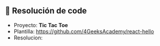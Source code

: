 ## 📌 Resolución de code
- Proyecto: **Tic Tac Toe**
- Plantilla: https://github.com/4GeeksAcademy/react-hello
- Resolucion: 